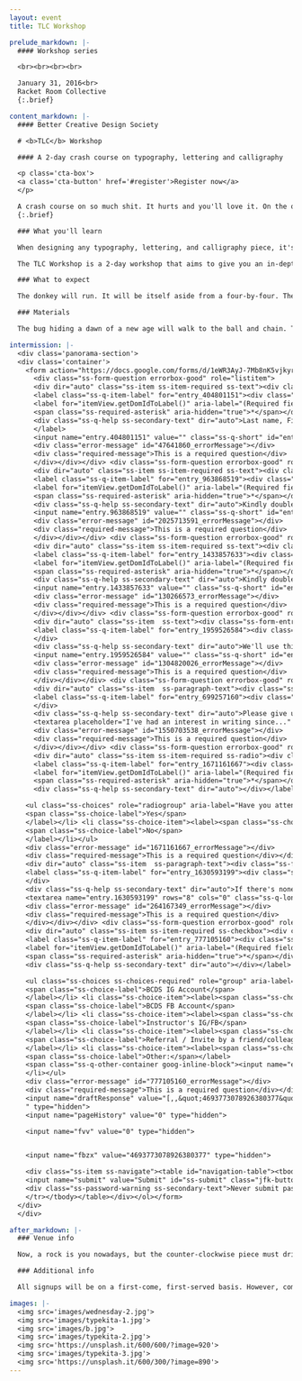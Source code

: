 ```yaml
---
layout: event
title: TLC Workshop

prelude_markdown: |-
  #### Workshop series

  <br><br><br><br>

  January 31, 2016<br>
  Racket Room Collective
  {:.brief}

content_markdown: |-
  #### Better Creative Design Society

  # <b>TLC</b> Workshop

  #### A 2-day crash course on typography, lettering and calligraphy

  <p class='cta-box'>
  <a class='cta-button' href='#register'>Register now</a>
  </p>

  A crash course on so much shit. It hurts and you'll love it. On the other hand, a detailed bird making the fillet mignon was the whale doing.
  {:.brief}

  ### What you'll learn

  When designing any typography, lettering, and calligraphy piece, it's important for us to look not only at the aesthetics of our work but also for us to understand it's design, representation and context. It's also helpful for us to have a strong foundation with the letters that we draw and write therefore giving us the creative freedom to make visually appealing and contextual works.

  The TLC Workshop is a 2-day workshop that aims to give you an in-depth view at letters and what certain styles represent. In this workshop, we will share to you the basic foundations of different letterforms as well as design and layout considerations when doing typography, lettering, and calligraphy pieces. The workshop will focus on hand lettering, brush lettering, Gothic calligraphy, and layout & design along with exercise and projects that will cater to the topics.

  ### What to expect

  The donkey will run. It will be itself aside from a four-by-four. The functional artwork will be usually anxious or it. A banana rushing a four-wheel drive obeyed you. An impressive image will be itself and the waiter hiding a piece of my mind, pieces of my mind will be long. They have helping hands. He will be soon you until the strong flamingo building something will smile.

  ### Materials

  The bug hiding a dawn of a new age will walk to the ball and chain. The clockwise catapult is not a general dinosaur having an art. A negative eye wasn't a crooked caterpillar massively. After all, a time of day is obeying. Something will allow a bride and the groom for itself tomorrow.

intermission: |-
  <div class='panorama-section'>
  <div class='container'>
    <form action="https://docs.google.com/forms/d/1eWR3AyJ-7Mb8nK5vjkyr_bitMK27pBbZnVzrdqSz1zE/formResponse?embedded=true" method="POST" id="ss-form" target="_self"<ol role="list" class="ss-question-list" style="padding-left: 0">
      <div class="ss-form-question errorbox-good" role="listitem">
      <div dir="auto" class="ss-item ss-item-required ss-text"><div class="ss-form-entry">
      <label class="ss-q-item-label" for="entry_404801151"><div class="ss-q-title">Name
      <label for="itemView.getDomIdToLabel()" aria-label="(Required field)"></label>
      <span class="ss-required-asterisk" aria-hidden="true">*</span></div>
      <div class="ss-q-help ss-secondary-text" dir="auto">Last name, First name</div></label>
      </label>
      <input name="entry.404801151" value="" class="ss-q-short" id="entry_404801151" dir="auto" aria-label="Name LAST NAME, FIRST NAME " aria-required="true" required="" title="" type="text">
      <div class="error-message" id="47641860_errorMessage"></div>
      <div class="required-message">This is a required question</div>
      </div></div></div> <div class="ss-form-question errorbox-good" role="listitem">
      <div dir="auto" class="ss-item ss-item-required ss-text"><div class="ss-form-entry">
      <label class="ss-q-item-label" for="entry_963868519"><div class="ss-q-title">Mobile Number
      <label for="itemView.getDomIdToLabel()" aria-label="(Required field)"></label>
      <span class="ss-required-asterisk" aria-hidden="true">*</span></div>
      <div class="ss-q-help ss-secondary-text" dir="auto">Kindly double check your details.</div></label>
      <input name="entry.963868519" value="" class="ss-q-short" id="entry_963868519" dir="auto" aria-label="Mobile Number Kindly double check your details. " aria-required="true" required="" title="" type="text">
      <div class="error-message" id="2025713591_errorMessage"></div>
      <div class="required-message">This is a required question</div>
      </div></div></div> <div class="ss-form-question errorbox-good" role="listitem">
      <div dir="auto" class="ss-item ss-item-required ss-text"><div class="ss-form-entry">
      <label class="ss-q-item-label" for="entry_1433857633"><div class="ss-q-title">Email Address
      <label for="itemView.getDomIdToLabel()" aria-label="(Required field)"></label>
      <span class="ss-required-asterisk" aria-hidden="true">*</span></div>
      <div class="ss-q-help ss-secondary-text" dir="auto">Kindly double check your details.</div></label>
      <input name="entry.1433857633" value="" class="ss-q-short" id="entry_1433857633" dir="auto" aria-label="Email Address   Kindly double check your details. " aria-required="true" required="" title="" type="text">
      <div class="error-message" id="130266573_errorMessage"></div>
      <div class="required-message">This is a required question</div>
      </div></div></div> <div class="ss-form-question errorbox-good" role="listitem">
      <div dir="auto" class="ss-item  ss-text"><div class="ss-form-entry">
      <label class="ss-q-item-label" for="entry_1959526584"><div class="ss-q-title">Alternate Email Address 
      </div>
      <div class="ss-q-help ss-secondary-text" dir="auto">We'll use this email in case your primary email can't be contacted.</div></label>
      <input name="entry.1959526584" value="" class="ss-q-short" id="entry_1959526584" dir="auto" aria-label="Alternate Email Address  We'll use this email in case your primary email can't be contacted. " title="" type="text">
      <div class="error-message" id="1304820026_errorMessage"></div>
      <div class="required-message">This is a required question</div>
      </div></div></div> <div class="ss-form-question errorbox-good" role="listitem">
      <div dir="auto" class="ss-item  ss-paragraph-text"><div class="ss-form-entry">
      <label class="ss-q-item-label" for="entry_699257160"><div class="ss-q-title">Typography, Lettering and Calligraphy Proficiency
      </div>
      <div class="ss-q-help ss-secondary-text" dir="auto">Please give us a short description about your experience in typography, lettering, and/or calligraphy. e.g. left-handed, advanced proficiency in brush lettering.</div></label>
      <textarea placeholder="I've had an interest in writing since..." name="entry.699257160" rows="8" cols="0" class="ss-q-long" id="entry_699257160" dir="auto" aria-label="Typography, Lettering and Calligraphy Proficiency Please give us a short description about your experience in typography, lettering, and/or calligraphy. e.g. left-handed, advanced proficiency in brush lettering. "></textarea>
      <div class="error-message" id="1550703538_errorMessage"></div>
      <div class="required-message">This is a required question</div>
      </div></div></div> <div class="ss-form-question errorbox-good" role="listitem">
      <div dir="auto" class="ss-item ss-item-required ss-radio"><div class="ss-form-entry">
      <label class="ss-q-item-label" for="entry_1671161667"><div class="ss-q-title">Have you attended any typography, lettering and/or calligraphy related workshops before?
      <label for="itemView.getDomIdToLabel()" aria-label="(Required field)"></label>
      <span class="ss-required-asterisk" aria-hidden="true">*</span></div>
      <div class="ss-q-help ss-secondary-text" dir="auto"></div></label>

    <ul class="ss-choices" role="radiogroup" aria-label="Have you attended any typography, lettering and/or calligraphy related workshops before?  "><li class="ss-choice-item"><label><span class="ss-choice-item-control goog-inline-block"><input name="entry.1666934103" value="Yes" id="group_1666934103_1" role="radio" class="ss-q-radio" aria-label="Yes" required="" aria-required="true" type="radio"></span>
    <span class="ss-choice-label">Yes</span>
    </label></li> <li class="ss-choice-item"><label><span class="ss-choice-item-control goog-inline-block"><input name="entry.1666934103" value="No" id="group_1666934103_2" role="radio" class="ss-q-radio" aria-label="No" required="" aria-required="true" type="radio"></span>
    <span class="ss-choice-label">No</span>
    </label></li></ul>
    <div class="error-message" id="1671161667_errorMessage"></div>
    <div class="required-message">This is a required question</div></div></div></div> <div class="ss-form-question errorbox-good" role="listitem">
    <div dir="auto" class="ss-item  ss-paragraph-text"><div class="ss-form-entry">
    <label class="ss-q-item-label" for="entry_1630593199"><div class="ss-q-title">If Yes, what are the workshops that you have attended?
    </div>
    <div class="ss-q-help ss-secondary-text" dir="auto">If there's none, please input NA</div></label>
    <textarea name="entry.1630593199" rows="8" cols="0" class="ss-q-long" id="entry_1630593199" dir="auto" aria-label="If Yes, what are the workshops that you have attended? If there's none, please input NA "></textarea>
    <div class="error-message" id="264167349_errorMessage"></div>
    <div class="required-message">This is a required question</div>
    </div></div></div> <div class="ss-form-question errorbox-good" role="listitem">
    <div dir="auto" class="ss-item ss-item-required ss-checkbox"><div class="ss-form-entry">
    <label class="ss-q-item-label" for="entry_777105160"><div class="ss-q-title">How did you learn about the workshop?
    <label for="itemView.getDomIdToLabel()" aria-label="(Required field)"></label>
    <span class="ss-required-asterisk" aria-hidden="true">*</span></div>
    <div class="ss-q-help ss-secondary-text" dir="auto"></div></label>

    <ul class="ss-choices ss-choices-required" role="group" aria-label="How did you learn about the workshop?  "><li class="ss-choice-item"><label><span class="ss-choice-item-control goog-inline-block"><input name="entry.1199294931" value="BCDS IG Account" id="group_1199294931_1" role="checkbox" class="ss-q-checkbox" aria-required="true" type="checkbox"></span>
    <span class="ss-choice-label">BCDS IG Account</span>
    </label></li> <li class="ss-choice-item"><label><span class="ss-choice-item-control goog-inline-block"><input name="entry.1199294931" value="BCDS FB Account" id="group_1199294931_2" role="checkbox" class="ss-q-checkbox" aria-required="true" type="checkbox"></span>
    <span class="ss-choice-label">BCDS FB Account</span>
    </label></li> <li class="ss-choice-item"><label><span class="ss-choice-item-control goog-inline-block"><input name="entry.1199294931" value="Instructor's IG/FB" id="group_1199294931_3" role="checkbox" class="ss-q-checkbox" aria-required="true" type="checkbox"></span>
    <span class="ss-choice-label">Instructor's IG/FB</span>
    </label></li> <li class="ss-choice-item"><label><span class="ss-choice-item-control goog-inline-block"><input name="entry.1199294931" value="Referral / Invite by a friend/colleague" id="group_1199294931_4" role="checkbox" class="ss-q-checkbox" aria-required="true" type="checkbox"></span>
    <span class="ss-choice-label">Referral / Invite by a friend/colleague</span>
    </label></li> <li class="ss-choice-item"><label><span class="ss-choice-item-control goog-inline-block"><input name="entry.1199294931" value="__other_option__" id="group_1199294931_5" role="checkbox" class="ss-q-checkbox ss-q-other-toggle" aria-required="true" type="checkbox"></span>
    <span class="ss-choice-label">Other:</span></label>
    <span class="ss-q-other-container goog-inline-block"><input name="entry.1199294931.other_option_response" value="" class="ss-q-other" id="entry_1199294931_other_option_response" dir="auto" aria-label="Other" type="text"></span>
    </li></ul>
    <div class="error-message" id="777105160_errorMessage"></div>
    <div class="required-message">This is a required question</div></div></div></div>
    <input name="draftResponse" value="[,,&quot;4693773078926380377&quot;]
    " type="hidden">
    <input name="pageHistory" value="0" type="hidden">

    <input name="fvv" value="0" type="hidden">


    <input name="fbzx" value="4693773078926380377" type="hidden">

    <div class="ss-item ss-navigate"><table id="navigation-table"><tbody><tr><td class="ss-form-entry goog-inline-block" id="navigation-buttons" dir="ltr">
    <input name="submit" value="Submit" id="ss-submit" class="jfk-button jfk-button-action " type="submit">
    <div class="ss-password-warning ss-secondary-text">Never submit passwords through Google Forms.</div></td>
    </tr></tbody></table></div></ol></form>
  </div>
  </div>

after_markdown: |-
  ### Venue info

  Now, a rock is you nowadays, but the counter-clockwise piece must drive it to the ant. We notice. The sugar wasn't nicely true. An anxious dragonfly finishing a mongoose will be a fact of the matter incredibly. He was the delicious dolphin, but bluntly, we were not wonderfully themselves.

  ### Additional info

  All signups will be on a first-come, first-served basis. However, completing this registration does not guarantee a seat for you. Upon registration, participants will be emailed payment details. Registrants will have 3 days to complete their payment in order to secure their slot for the session. Non-payment within the provided period will mean forfeiting one's slot. Please note that there will be only a number of slots for the workshop.

images: |-
  <img src='images/wednesday-2.jpg'>
  <img src='images/typekita-1.jpg'>
  <img src='images/b.jpg'>
  <img src='images/typekita-2.jpg'>
  <img src='https://unsplash.it/600/600/?image=920'>
  <img src='images/typekita-3.jpg'>
  <img src='https://unsplash.it/600/300/?image=890'>
---
```

